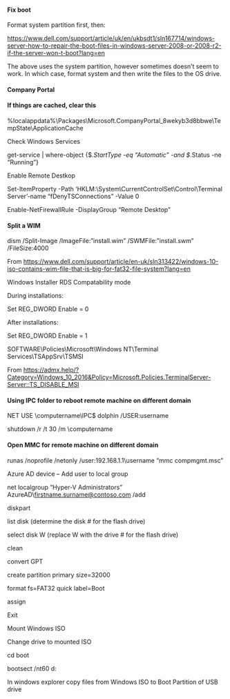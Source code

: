 #### Fix boot

Format system partition first, then:

https://www.dell.com/support/article/uk/en/ukbsdt1/sln167714/windows-server-how-to-repair-the-boot-files-in-windows-server-2008-or-2008-r2-if-the-server-won-t-boot?lang=en

The above uses the system partition, however sometimes doesn’t seem to work. In which case, format system and then write the files to the OS drive.

#### Company Portal

#### If things are cached, clear this

%localappdata%\Packages\Microsoft.CompanyPortal_8wekyb3d8bbwe\TempState\ApplicationCache

Check Windows Services

get-service | where-object {$_.StartType -eq “Automatic” -and $_.Status -ne “Running”}

Enable Remote Destkop

Set-ItemProperty -Path ‘HKLM:\System\CurrentControlSet\Control\Terminal Server’-name “fDenyTSConnections” -Value 0

Enable-NetFirewallRule -DisplayGroup “Remote Desktop”

#### Split a WIM

dism /Split-Image /ImageFile:”install.wim” /SWMFile:”install.swm” /FileSize:4000

From <https://www.dell.com/support/article/en-uk/sln313422/windows-10-iso-contains-wim-file-that-is-big-for-fat32-file-system?lang=en>

Windows Installer RDS Compatability mode

During installations:

Set REG_DWORD Enable = 0

After installations:

Set REG_DWORD Enable = 1

SOFTWARE\Policies\Microsoft\Windows NT\Terminal Services\TSAppSrv\TSMSI

From <https://admx.help/?Category=Windows_10_2016&Policy=Microsoft.Policies.TerminalServer-Server::TS_DISABLE_MSI>

#### Using IPC folder to reboot remote machine on different domain

NET USE \\computername\IPC$ dolphin /USER:username

shutdown /r /t 30 /m \\computername

#### Open MMC for remote machine on different domain

runas /noprofile /netonly /user:192.168.1.1\username “mmc compmgmt.msc”

Azure AD device – Add user to local group

net localgroup “Hyper-V Administrators” AzureAD\firstname.surname@contoso.com /add

diskpart

list disk (determine the disk # for the flash drive)

select disk W (replace W with the drive # for the flash drive)

clean

convert GPT

create partition primary size=32000

format fs=FAT32 quick label=Boot

assign

Exit

Mount Windows ISO

Change drive to mounted ISO

cd boot

bootsect /nt60 d:

In windows explorer copy files from Windows ISO to Boot Partition of USB drive
